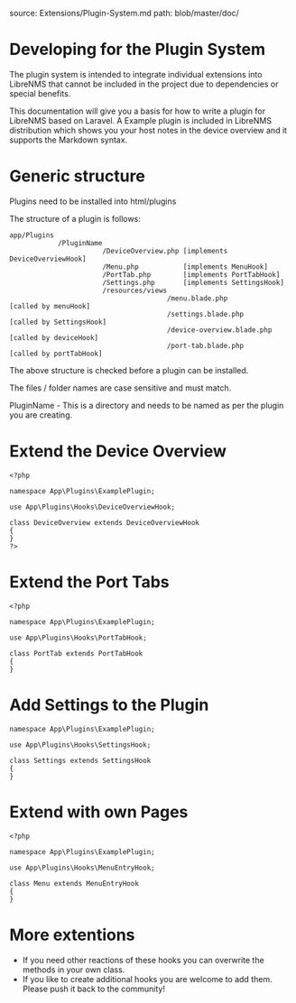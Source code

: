 source: Extensions/Plugin-System.md
path: blob/master/doc/

# Developing for the Plugin System

The plugin system is intended to integrate individual extensions into
LibreNMS that cannot be included in the project due to dependencies
or special benefits.

This documentation will give you a basis for how to write a plugin for LibreNMS based on Laravel.
A Example plugin is included in LibreNMS distribution which shows you your host notes
in the device overview and it supports the Markdown syntax.

# Generic structure

Plugins need to be installed into html/plugins

The structure of a plugin is follows:

```
app/Plugins
			/PluginName
					   /DeviceOverview.php [implements DeviceOverviewHook]
   					   /Menu.php           [implements MenuHook]
   					   /PortTab.php        [implements PortTabHook]
   					   /Settings.php       [implements SettingsHook]
					   /resources/views
									   /menu.blade.php            [called by menuHook]
									   /settings.blade.php        [called by SettingsHook]
									   /device-overview.blade.php [called by deviceHook]
									   /port-tab.blade.php        [called by portTabHook]
```

The above structure is checked before a plugin can be installed.

The files / folder names are case sensitive and must match.

PluginName - This is a directory and needs to be named as per the
plugin you are creating.


# Extend the Device Overview

```
<?php

namespace App\Plugins\ExamplePlugin;

use App\Plugins\Hooks\DeviceOverviewHook;

class DeviceOverview extends DeviceOverviewHook
{
}
?>
```

# Extend the Port Tabs

```
<?php

namespace App\Plugins\ExamplePlugin;

use App\Plugins\Hooks\PortTabHook;

class PortTab extends PortTabHook
{
}

```


# Add Settings to the Plugin

```
namespace App\Plugins\ExamplePlugin;

use App\Plugins\Hooks\SettingsHook;

class Settings extends SettingsHook
{
}
```

# Extend with own Pages

```
<?php

namespace App\Plugins\ExamplePlugin;

use App\Plugins\Hooks\MenuEntryHook;

class Menu extends MenuEntryHook
{
}

```


# More extentions

- If you need other reactions of these hooks you can overwrite the methods in your own class.
- If you like to create additional hooks you are welcome to add them. Please push it back to the community!
